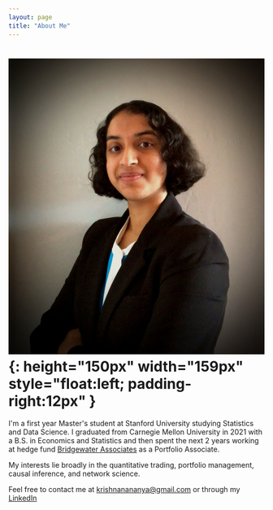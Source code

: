 ```yaml
---
layout: page
title: "About Me"
---
```


# ![headshot](/professionalheadshot.jpg){: height="150px" width="159px" style="float:left; padding-right:12px" }




I'm a first year Master's student at Stanford University studying Statistics and Data Science. I graduated from Carnegie Mellon University in 2021 with a B.S. in Economics and Statistics and then spent the next 2 years working at hedge fund [Bridgewater Associates](https://www.bridgewater.com/) as a Portfolio Associate.

My interests lie broadly in the quantitative trading, portfolio management, causal inference, and network science.

Feel free to contact me at krishnanananya@gmail.com or through my [LinkedIn](https://www.linkedin.com/in/ananyakrishnan/)
